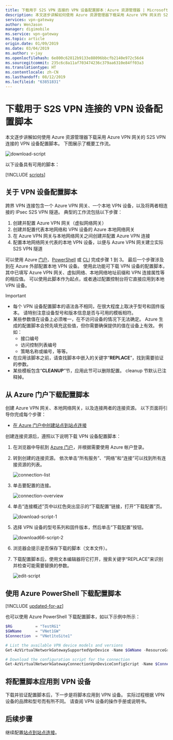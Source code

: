 ```yaml
---
title: 下载用于 S2S VPN 连接的 VPN 设备配置脚本：Azure 资源管理器 | Microsoft Docs
description: 本文逐步讲解如何使用 Azure 资源管理器下载采用 Azure VPN 网关的 S2S VPN 连接的 VPN 设备配置脚本。
services: vpn-gateway
author: WenJason
manager: digimobile
ms.service: vpn-gateway
ms.topic: article
origin.date: 01/09/2019
ms.date: 03/04/2019
ms.author: v-jay
ms.openlocfilehash: 6e800c62812b9133e88096bbcfb2140e972c56d4
ms.sourcegitcommit: 235c6c8a11af703474236c379aa6310e84ff03a3
ms.translationtype: HT
ms.contentlocale: zh-CN
ms.lasthandoff: 08/12/2019
ms.locfileid: "63851831"
---
```

# <a name="download-vpn-device-configuration-scripts-for-s2s-vpn-connections"></a>下载用于 S2S VPN 连接的 VPN 设备配置脚本

本文逐步讲解如何使用 Azure 资源管理器下载采用 Azure VPN 网关的 S2S VPN 连接的 VPN 设备配置脚本。 下图展示了概要工作流。

![download-script](./media/vpn-gateway-download-vpndevicescript/downloaddevicescript.png)

以下设备具有可用的脚本：

[!INCLUDE [scripts](../../includes/vpn-gateway-device-configuration-scripts.md)]

## <a name="about"></a>关于 VPN 设备配置脚本

跨界 VPN 连接包含一个 Azure VPN 网关、一个本地 VPN 设备，以及将两者相连接的 IPsec S2S VPN 隧道。 典型的工作流包括以下步骤：

1. 创建并配置 Azure VPN 网关（虚拟网络网关）
2. 创建并配置代表本地网络和 VPN 设备的 Azure 本地网络网关
3. 在 Azure VPN 网关与本地网络网关之间创建并配置 Azure VPN 连接
4. 配置本地网络网关代表的本地 VPN 设备，以便与 Azure VPN 网关建立实际 S2S VPN 隧道

可以使用 Azure [门户](vpn-gateway-howto-site-to-site-resource-manager-portal.md)、[PowerShell](vpn-gateway-create-site-to-site-rm-powershell.md) 或 [CLI](vpn-gateway-howto-site-to-site-resource-manager-cli.md) 完成步骤 1 到 3。 最后一个步骤涉及到在 Azure 外部配置本地 VPN 设备。 使用此功能可下载 VPN 设备的配置脚本，其中已填写 Azure VPN 网关、虚拟网络、本地网络地址前缀和 VPN 连接属性等的相应值。 可以使用此脚本作为起点，或者通过配置控制台将它直接应用到本地 VPN 设备。

> [!IMPORTANT]
> * 每个 VPN 设备配置脚本的语法各不相同，在很大程度上取决于型号和固件版本。 请特别注意设备型号和版本信息是否与可用的模板相符。
> * 某些参数值在设备上必须唯一，在不访问设备的情况下无法确定。 Azure 生成的配置脚本会预先填充这些值，但你需要确保提供的值在设备上有效。 例如：
>    * 接口编号
>    * 访问控制列表编号
>    * 策略名称或编号，等等。
> * 在应用该脚本之前，请查找脚本中嵌入的关键字“**REPLACE**”，找到需要验证的参数。
> * 某些模板包含“**CLEANUP**”节，应用此节可以删除配置。 cleanup 节默认已注释掉。

## <a name="download-the-configuration-script-from-azure-portal"></a>从 Azure 门户下载配置脚本

创建 Azure VPN 网关、本地网络网关，以及连接两者的连接资源。 以下页面将引导你完成每个步骤：

* [在 Azure 门户中创建站点到站点连接](vpn-gateway-howto-site-to-site-resource-manager-portal.md)

创建连接资源后，遵照以下说明下载 VPN 设备配置脚本：

1. 在浏览器中导航到 [Azure 门户](http://portal.azure.cn)，并根据需要使用 Azure 帐户登录。
2. 转到创建的连接资源。 依次单击“所有服务”、“网络”和“连接”可以找到所有连接资源的列表。

    ![connection-list](./media/vpn-gateway-download-vpndevicescript/connectionlist.png)

3. 单击要配置的连接。

    ![connection-overview](./media/vpn-gateway-download-vpndevicescript/connectionoverview.png)

4. 单击“连接概述”页中以红色突出显示的“下载配置”链接，打开“下载配置”页。

    ![download-script-1](./media/vpn-gateway-download-vpndevicescript/downloadscript-1.png)

5. 选择 VPN 设备的型号系列和固件版本，然后单击“下载配置”按钮。

    ![download66-script-2](./media/vpn-gateway-download-vpndevicescript/downloadscript-2.PNG)

6. 浏览器会提示是否保存下载的脚本（文本文件）。
7. 下载配置脚本后，使用文本编辑器将它打开，搜索关键字“REPLACE”来识别并检查可能需要替换的参数。

    ![edit-script](./media/vpn-gateway-download-vpndevicescript/editscript.png)

## <a name="download-the-configuration-script-using-azure-powershell"></a>使用 Azure PowerShell 下载配置脚本

[!INCLUDE [updated-for-az](../../includes/updated-for-az.md)]

也可以使用 Azure PowerShell 下载配置脚本，如以下示例中所示：

```powershell
$RG          = "TestRG1"
$GWName      = "VNet1GW"
$Connection  = "VNet1toSite1"

# List the available VPN device models and versions
Get-AzVirtualNetworkGatewaySupportedVpnDevice -Name $GWName -ResourceGroupName $RG

# Download the configuration script for the connection
Get-AzVirtualNetworkGatewayConnectionVpnDeviceConfigScript -Name $Connection -ResourceGroupName $RG -DeviceVendor Juniper -DeviceFamily Juniper_SRX_GA -FirmwareVersion Juniper_SRX_12.x_GA
```

## <a name="apply-the-configuration-script-to-your-vpn-device"></a>将配置脚本应用到 VPN 设备

下载并验证配置脚本后，下一步是将脚本应用到 VPN 设备。 实际过程根据 VPN 设备的品牌和型号而有所不同。 请查阅 VPN 设备的操作手册或说明书。

## <a name="next-steps"></a>后续步骤

继续配置[站点到站点连接](vpn-gateway-howto-site-to-site-resource-manager-portal.md)。

<!-- Update_Description: wording update -->